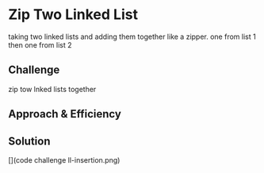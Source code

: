 # Zip Two Linked List
taking two linked lists and adding them together like a zipper. one from list 1 then one from list 2

## Challenge
zip tow lnked lists together

## Approach & Efficiency


## Solution
[](code challenge ll-insertion.png)